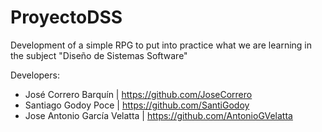 # ProyectoDSS
Development of a simple RPG to put into practice what we are learning in the subject "Diseño de Sistemas Software"

Developers:
+ José Correro Barquín        | https://github.com/JoseCorrero
+ Santiago Godoy Poce         | https://github.com/SantiGodoy
+ Jose Antonio García Velatta | https://github.com/AntonioGVelatta
